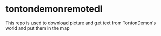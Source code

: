 # tontondemonremotedl
This repo is used to download picture and get text from TontonDemon's world and put them in the map

